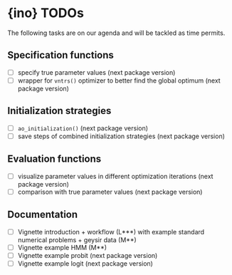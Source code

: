# {ino} TODOs

The following tasks are on our agenda and will be tackled as time permits.

## Specification functions

- [ ] specify true parameter values (next package version)
- [ ] wrapper for `vntrs()` optimizer to better find the global optimum (next package version)
      
## Initialization strategies

- [ ] `ao_initialization()` (next package version)
- [ ] save steps of combined initialization strategies (next package version)

## Evaluation functions

- [ ] visualize parameter values in different optimization iterations (next package version)
- [ ] comparison with true parameter values (next package version)

## Documentation

- [ ] Vignette introduction + workflow (L\*\*\*) with example standard numerical problems + geysir data (M**)
- [ ] Vignette example HMM (M**)
- [ ] Vignette example probit (next package version)
- [ ] Vignette example logit (next package version)
